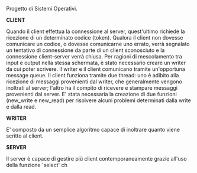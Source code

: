Progetto di Sistemi Operativi.

**CLIENT**

Quando il client effettua la connessione al server, quest'ultimo richiede la ricezione di un determinato codice (token). Qualora il client non dovesse comunicare un codice, o dovesse comunicarne uno errato, verrà segnalato un tentativo di connessione da parte di un client sconosciuto e la connessione client-server verrà chiusa.
Per ragioni di mescolamento tra input e output nella stessa schermata, è stato necessario creare un writer da cui poter scrivere. Il writer e il client comunicano tramite un'opportuna message queue. Il client funziona tramite due thread: uno è adibito alla ricezione di messaggi provenienti dal writer, che generalmente vengono inoltrati al server; l'altro ha il compito di ricevere e stampare messaggi provenienti dal server. E' stata necessaria la creazione di due funzioni (new_write e new_read) per risolvere alcuni problemi determinati dalla write e dalla read.

**WRITER**

E' composto da un semplice algoritmo capace di inoltrare quanto viene scritto al client.

**SERVER**

Il server è capace di gestire più client contemporaneamente grazie all'uso della funzione 'select' ch
